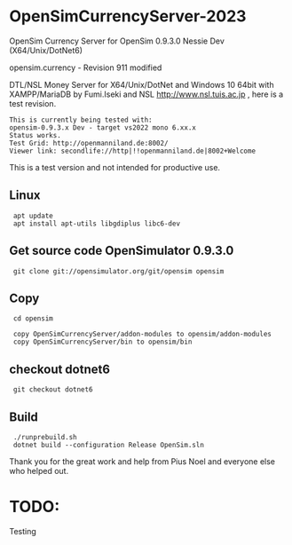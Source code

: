 # OpenSimCurrencyServer-2023
OpenSim Currency Server for OpenSim 0.9.3.0 Nessie Dev (X64/Unix/DotNet6)

opensim.currency - Revision 911 modified

DTL/NSL Money Server for X64/Unix/DotNet and Windows 10 64bit with XAMPP/MariaDB 
by Fumi.Iseki and NSL http://www.nsl.tuis.ac.jp , here is a test revision.

    This is currently being tested with:
    opensim-0.9.3.x Dev - target vs2022 mono 6.xx.x
    Status works.
    Test Grid: http://openmanniland.de:8002/
    Viewer link: secondlife://http|!!openmanniland.de|8002+Welcome

This is a test version and not intended for productive use.

## Linux
     apt update
     apt install apt-utils libgdiplus libc6-dev

## Get source code OpenSimulator 0.9.3.0
     git clone git://opensimulator.org/git/opensim opensim

## Copy
     cd opensim

     copy OpenSimCurrencyServer/addon-modules to opensim/addon-modules
     copy OpenSimCurrencyServer/bin to opensim/bin

## checkout dotnet6
     git checkout dotnet6

## Build
     ./runprebuild.sh
     dotnet build --configuration Release OpenSim.sln

Thank you for the great work and help from Pius Noel and everyone else who helped out.

# TODO:
Testing
